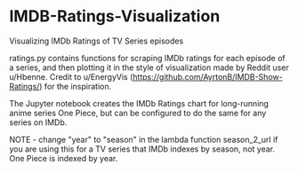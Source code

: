 # IMDB-Ratings-Visualization
Visualizing IMDb Ratings of TV Series episodes

ratings.py contains functions for scraping IMDb ratings for each episode of a series, and then plotting it in the style of visualization
made by Reddit user u/Hbenne. Credit to u/EnergyVis (https://github.com/AyrtonB/IMDB-Show-Ratings/) for the inspiration. 

The Jupyter notebook creates the IMDb Ratings chart for long-running anime series One Piece, but can be configured to do the same for
any series on IMDb.

NOTE - change "year" to "season" in the lambda function season_2_url if you are using this for a TV series that IMDb indexes by season,
not year. One Piece is indexed by year. 

